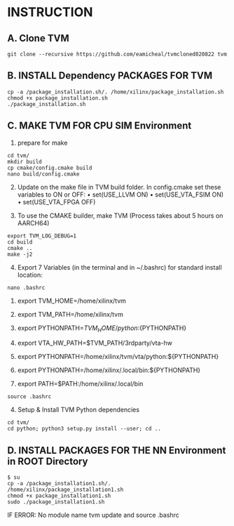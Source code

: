# INSTRUCTION
## A. Clone TVM
```
git clone --recursive https://github.com/eamicheal/tvmcloned020822 tvm

```
## B. INSTALL Dependency PACKAGES FOR TVM
```
cp -a /package_installation.sh/. /home/xilinx/package_installation.sh
chmod +x package_installation.sh
./package_installation.sh

```

## C. MAKE TVM FOR CPU SIM Environment
1. prepare for make
```
cd tvm/
mkdir build
cp cmake/config.cmake build
nano build/config.cmake
```

2. Update on the make file in TVM build folder. In config.cmake set these variables to ON or OFF:
• set(USE_LLVM ON)
• set(USE_VTA_FSIM ON)
• set(USE_VTA_FPGA OFF)

3. To use the CMAKE builder, make TVM (Process takes about 5 hours on AARCH64)
```
export TVM_LOG_DEBUG=1
cd build
cmake ..
make -j2
```


4. Export 7 Variables (in the terminal and in ~/.bashrc) for standard install location:
```
nano .bashrc

```
1. export TVM_HOME=/home/xilinx/tvm
2. export TVM_PATH=/home/xilinx/tvm
3. export PYTHONPATH=$TVM_HOME/python:${PYTHONPATH}
4. export VTA_HW_PATH=$TVM_PATH/3rdparty/vta-hw
5. export PYTHONPATH=/home/xilinx/tvm/vta/python:${PYTHONPATH}

6. export PYTHONPATH=/home/xilinx/.local/bin:${PYTHONPATH}
7. export PATH=$PATH:/home/xilinx/.local/bin

```
source .bashrc

```
4. Setup & Install TVM Python dependencies
```
cd tvm/
cd python; python3 setup.py install --user; cd ..
```
   
## D. INSTALL PACKAGES FOR THE NN Environment in ROOT Directory
```
$ su
cp -a /package_installation1.sh/. /home/xilinx/package_installation1.sh
chmod +x package_installation1.sh
sudo ./package_installation1.sh

```

IF ERROR: No module name tvm
update and source .bashrc
